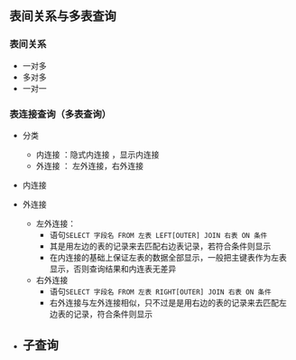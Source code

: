 ## 表间关系与多表查询

### 表间关系

- 一对多
- 多对多
- 一对一

### 表连接查询（多表查询）

- 分类
	- 内连接 ：隐式内连接 ，显示内连接
	- 外连接 ： 左外连接，右外连接
- 内连接
- 外连接
  - 左外连接：
    - 语句`SELECT 字段名 FROM 左表 LEFT[OUTER] JOIN 右表 ON 条件`
    - 其是用左边的表的记录来去匹配右边表记录，若符合条件则显示
    - 在内连接的基础上保证左表的数据全部显示，一般把主键表作为左表显示，否则查询结果和内连表无差异
  - 右外连接
	  - 语句`SELECT 字段名 FROM 左表 RIGHT[OUTER] JOIN 右表 ON 条件`
	  - 右外连接与左外连接相似，只不过是是用右边的表的记录来去匹配左边表的记录，符合条件则显示

- 子查询
	- 